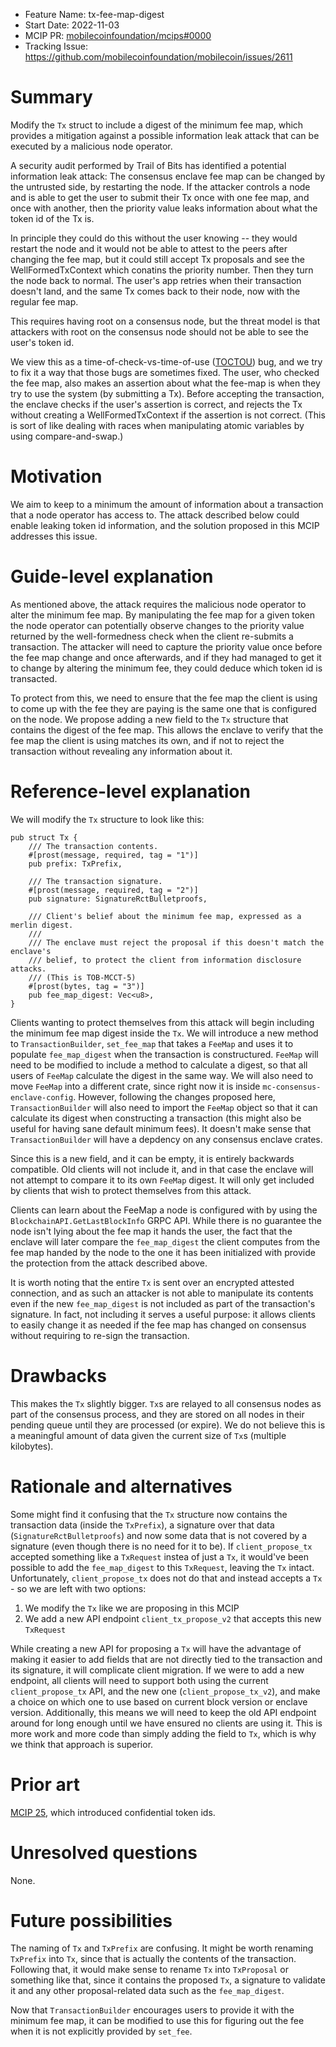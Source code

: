 - Feature Name: tx-fee-map-digest
- Start Date: 2022-11-03
- MCIP PR: [mobilecoinfoundation/mcips#0000](https://github.com/mobilecoinfoundation/mobilecoin/pull/2793)
- Tracking Issue: https://github.com/mobilecoinfoundation/mobilecoin/issues/2611

# Summary
[summary]: #summary

Modify the `Tx` struct to include a digest of the minimum fee map, which provides a mitigation against a possible information leak attack that can be executed by a malicious node operator.

A security audit performed by Trail of Bits has identified a potential information leak attack: The consensus enclave fee map can be changed by the untrusted side, by restarting the node. If the attacker controls a node and is able to get the user to submit their Tx once with one fee map, and once with another, then the priority value leaks information about what the token id of the Tx is.

In principle they could do this without the user knowing -- they would restart the node and it would not be able to attest to the peers after changing the fee map, but it could still accept Tx proposals and see the WellFormedTxContext which conatins the priority number. Then they turn the node back to normal. The user's app retries when their transaction doesn't land, and the same Tx comes back to their node, now with the regular fee map.

This requires having root on a consensus node, but the threat model is that attackers with root on the consensus node should not be able to see the user's token id.

We view this as a time-of-check-vs-time-of-use ([TOCTOU](https://en.wikipedia.org/wiki/Time-of-check_to_time-of-use)) bug, and we try to fix it a way that those bugs are sometimes fixed. The user, who checked the fee map, also makes an assertion about what the fee-map is when they try to use the system (by submitting a Tx). Before accepting the transaction, the enclave checks if the user's assertion is correct, and rejects the Tx without creating a WellFormedTxContext if the assertion is not correct. (This is sort of like dealing with races when manipulating atomic variables by using compare-and-swap.)

# Motivation
[motivation]: #motivation

We aim to keep to a minimum the amount of information about a transaction that a node operator has access to. The attack described below could enable leaking token id information, and the solution proposed in this MCIP addresses this issue.


# Guide-level explanation
[guide-level-explanation]: #guide-level-explanation

As mentioned above, the attack requires the malicious node operator to alter the minimum fee map. By manipulating the fee map for a given token the node operator can potentially observe changes to the priority value returned by the well-formedness check when the client re-submits a transaction. The attacker will need to capture the priority value once before the fee map change and once afterwards, and if they had managed to get it to change by altering the minimum fee, they could deduce which token id is transacted.

To protect from this, we need to ensure that the fee map the client is using to come up with the fee they are paying is the same one that is configured on the node. We propose adding a new field to the `Tx` structure that contains the digest of the fee map. This allows the enclave to verify that the fee map the client is using matches its own, and if not to reject the transaction without revealing any information about it.

# Reference-level explanation
[reference-level-explanation]: #reference-level-explanation

We will modify the `Tx` structure to look like this:
```
pub struct Tx {
    /// The transaction contents.
    #[prost(message, required, tag = "1")]
    pub prefix: TxPrefix,

    /// The transaction signature.
    #[prost(message, required, tag = "2")]
    pub signature: SignatureRctBulletproofs,

    /// Client's belief about the minimum fee map, expressed as a merlin digest.
    ///
    /// The enclave must reject the proposal if this doesn't match the enclave's
    /// belief, to protect the client from information disclosure attacks.
    /// (This is TOB-MCCT-5)
    #[prost(bytes, tag = "3")]
    pub fee_map_digest: Vec<u8>,
}
```

Clients wanting to protect themselves from this attack will begin including the minimum fee map digest inside the `Tx`. We will introduce a new method to `TransactionBuilder`, `set_fee_map` that takes a `FeeMap` and uses it to populate `fee_map_digest` when the transaction is constructured. `FeeMap` will need to be modified to include a method to calculate a digest, so that all users of `FeeMap` calculate the digest in the same way.
We will also need to move `FeeMap` into a different crate, since right now it is inside `mc-consensus-enclave-config`. However, following the changes proposed here, `TransactionBuilder` will also need to import the `FeeMap` object so that it can calculate its digest when constructing a transaction (this might also be useful for having sane default minimum fees). It doesn't make sense that `TransactionBuilder` will have a depdency on any consensus enclave crates.

Since this is a new field, and it can be empty, it is entirely backwards compatible. Old clients will not include it, and in that case the enclave will not attempt to compare it to its own `FeeMap` digest. It will only get included by clients that wish to protect themselves from this attack.

Clients can learn about the FeeMap a node is configured with by using the `BlockchainAPI.GetLastBlockInfo` GRPC API. While there is no guarantee the node isn't lying about the fee map it hands the user, the fact that the enclave will later compare the `fee_map_digest` the client computes from the fee map handed by the node to the one it has been initialized with provide the protection from the attack described above.

It is worth noting that the entire `Tx` is sent over an encrypted attested connection, and as such an attacker is not able to manipulate its contents even if the new `fee_map_digest` is not included as part of the transaction's signature. In fact, not including it serves a useful purpose: it allows clients to easily change it as needed if the fee map has changed on consensus without requiring to re-sign the transaction.

# Drawbacks
[drawbacks]: #drawbacks

This makes the `Tx` slightly bigger. `Tx`s are relayed to all consensus nodes as part of the consensus process, and they are stored on all nodes in their pending queue until they are processed (or expire). We do not believe this is a meaningful amount of data given the current size of `Tx`s (multiple kilobytes).

# Rationale and alternatives
[rationale-and-alternatives]: #rationale-and-alternatives

Some might find it confusing that the `Tx` structure now contains the transaction data (inside the `TxPrefix`), a signature over that data (`SignatureRctBulletproofs`) and now some data that is not covered by a signature (even though there is no need for it to be). If `client_propose_tx` accepted something like a `TxRequest` instea of just a `Tx`, it would've been possible to add the `fee_map_digest` to this `TxRequest`, leaving the `Tx` intact.
Unfortunately, `client_propose_tx` does not do that and instead accepts a `Tx` - so we are left with two options:
1. We modify the `Tx` like we are proposing in this MCIP
2. We add a new API endpoint `client_tx_propose_v2` that accepts this new `TxRequest`

While creating a new API for proposing a `Tx` will have the advantage of making it easier to add fields that are not directly tied to the transaction and its signature, it will complicate client migration. If we were to add a new endpoint, all clients will need to support both using the current `client_propose_tx` API, and the new one (`client_propose_tx_v2`), and make a choice on which one to use based on current block version or enclave version. Additionally, this means we will need to keep the old API endpoint around for long enough until we have ensured no clients are using it. This is more work and more code than simply adding the field to `Tx`, which is why we think that approach is superior.

# Prior art
[prior-art]: #prior-art

[MCIP 25](text/0025-confidential-token-ids.md), which introduced confidential token ids.

# Unresolved questions
[unresolved-questions]: #unresolved-questions

None.

# Future possibilities
[future-possibilities]: #future-possibilities

The naming of `Tx` and `TxPrefix` are confusing. It might be worth renaming `TxPrefix` into `Tx`, since that is actually the contents of the transaction. Following that, it would make sense to rename `Tx` into `TxProposal` or something like that, since it contains the proposed `Tx`, a signature to validate it and any other proposal-related data such as the `fee_map_digest`.

Now that `TransactionBuilder` encourages users to provide it with the minimum fee map, it can be modified to use this for figuring out the fee when it is not explicitly provided by `set_fee`.
